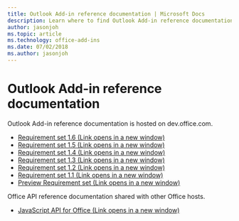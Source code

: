 ```yaml
---
title: Outlook Add-in reference documentation | Microsoft Docs
description: Learn where to find Outlook Add-in reference documentation.
author: jasonjoh
ms.topic: article
ms.technology: office-add-ins
ms.date: 07/02/2018
ms.author: jasonjoh
---
```


# Outlook Add-in reference documentation

Outlook Add-in reference documentation is hosted on dev.office.com.

- <a href="https://dev.office.com/reference/add-ins/outlook/1.6/index?product=outlook&version=v1.6" target="_blank">Requirement set 1.6 (Link opens in a new window)</a>
- <a href="https://dev.office.com/reference/add-ins/outlook/1.5/index?product=outlook&version=v1.5" target="_blank">Requirement set 1.5 (Link opens in a new window)</a>
- <a href="https://dev.office.com/reference/add-ins/outlook/1.4/index?product=outlook&version=v1.4" target="_blank">Requirement set 1.4 (Link opens in a new window)</a>
- <a href="https://dev.office.com/reference/add-ins/outlook/1.3/index?product=outlook&version=v1.3" target="_blank">Requirement set 1.3 (Link opens in a new window)</a>
- <a href="https://dev.office.com/reference/add-ins/outlook/1.2/index?product=outlook&version=v1.2" target="_blank">Requirement set 1.2 (Link opens in a new window)</a>
- <a href="https://dev.office.com/reference/add-ins/outlook/1.1/index?product=outlook&version=v1.1" target="_blank">Requirement set 1.1 (Link opens in a new window)</a>
- <a href="https://dev.office.com/reference/add-ins/outlook/preview/index?product=outlook&version=preview" target="_blank">Preview Requirement set (Link opens in a new window)</a>


Office API reference documentation shared with other Office hosts.

- <a href="https://dev.office.com/reference/add-ins/javascript-api-for-office" target="_blank">JavaScript API for Office (Link opens in a new window)</a>